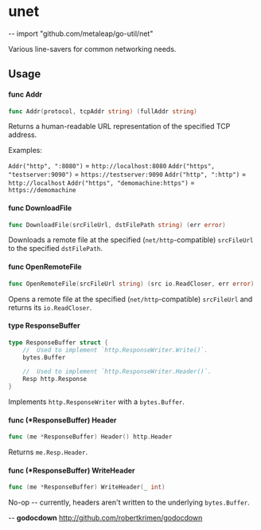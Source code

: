 # unet
--
    import "github.com/metaleap/go-util/net"

Various line-savers for common networking needs.

## Usage

#### func  Addr

```go
func Addr(protocol, tcpAddr string) (fullAddr string)
```
Returns a human-readable URL representation of the specified TCP address.

Examples:

`Addr("http", ":8080")` = `http://localhost:8080` `Addr("https",
"testserver:9090")` = `https://testserver:9090` `Addr("http", ":http")` =
`http://localhost` `Addr("https", "demomachine:https")` = `https://demomachine`

#### func  DownloadFile

```go
func DownloadFile(srcFileUrl, dstFilePath string) (err error)
```
Downloads a remote file at the specified (`net/http`-compatible) `srcFileUrl` to
the specified `dstFilePath`.

#### func  OpenRemoteFile

```go
func OpenRemoteFile(srcFileUrl string) (src io.ReadCloser, err error)
```
Opens a remote file at the specified (`net/http`-compatible) `srcFileUrl` and
returns its `io.ReadCloser`.

#### type ResponseBuffer

```go
type ResponseBuffer struct {
	//	Used to implement `http.ResponseWriter.Write()`.
	bytes.Buffer

	//	Used to implement `http.ResponseWriter.Header()`.
	Resp http.Response
}
```

Implements `http.ResponseWriter` with a `bytes.Buffer`.

#### func (*ResponseBuffer) Header

```go
func (me *ResponseBuffer) Header() http.Header
```
Returns `me.Resp.Header`.

#### func (*ResponseBuffer) WriteHeader

```go
func (me *ResponseBuffer) WriteHeader(_ int)
```
No-op -- currently, headers aren't written to the underlying `bytes.Buffer`.

--
**godocdown** http://github.com/robertkrimen/godocdown